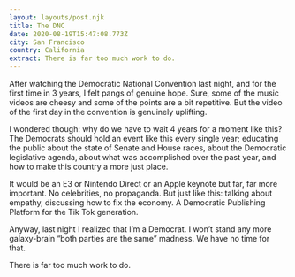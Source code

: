 ```yaml
---
layout: layouts/post.njk
title: The DNC
date: 2020-08-19T15:47:08.773Z
city: San Francisco
country: California
extract: There is far too much work to do.
---
```


After watching the Democratic National Convention last night, and for the first time in 3 years, I felt pangs of genuine hope. Sure, some of the music videos are cheesy and some of the points are a bit repetitive. But the video of the first day in the convention is genuinely uplifting.

I wondered though: why do we have to wait 4 years for a moment like this? The Democrats should hold an event like this every single year; educating the public about the state of Senate and House races, about the Democratic legislative agenda, about what was accomplished over the past year, and how to make this country a more just place.

It would be an E3 or Nintendo Direct or an Apple keynote but far, far more important. No celebrities, no propaganda. But just like this: talking about empathy, discussing how to fix the economy. A Democratic Publishing Platform for the Tik Tok generation.

Anyway, last night I realized that I’m a Democrat. I won’t stand any more galaxy-brain “both parties are the same” madness. We have no time for that.

There is far too much work to do.
